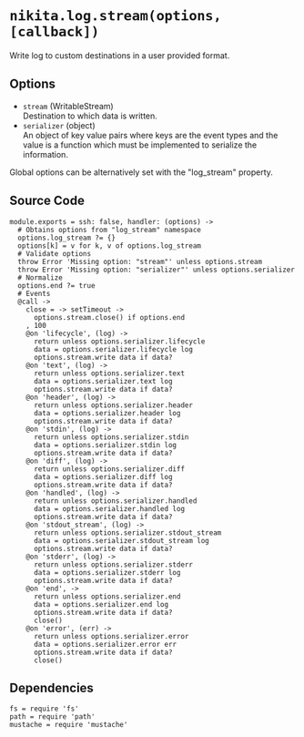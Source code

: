 
# `nikita.log.stream(options, [callback])`

Write log to custom destinations in a user provided format.

## Options

* `stream` (WritableStream)   
  Destination to which data is written.
* `serializer` (object)   
  An object of key value pairs where keys are the event types and the value is a
  function which must be implemented to serialize the information.

Global options can be alternatively set with the "log_stream" property.

## Source Code

    module.exports = ssh: false, handler: (options) ->
      # Obtains options from "log_stream" namespace
      options.log_stream ?= {}
      options[k] = v for k, v of options.log_stream
      # Validate options
      throw Error 'Missing option: "stream"' unless options.stream
      throw Error 'Missing option: "serializer"' unless options.serializer
      # Normalize
      options.end ?= true
      # Events
      @call ->
        close = -> setTimeout ->
          options.stream.close() if options.end
        , 100
        @on 'lifecycle', (log) ->
          return unless options.serializer.lifecycle
          data = options.serializer.lifecycle log
          options.stream.write data if data?
        @on 'text', (log) ->
          return unless options.serializer.text
          data = options.serializer.text log
          options.stream.write data if data?
        @on 'header', (log) ->
          return unless options.serializer.header
          data = options.serializer.header log
          options.stream.write data if data?
        @on 'stdin', (log) ->
          return unless options.serializer.stdin
          data = options.serializer.stdin log
          options.stream.write data if data?
        @on 'diff', (log) ->
          return unless options.serializer.diff
          data = options.serializer.diff log
          options.stream.write data if data?
        @on 'handled', (log) ->
          return unless options.serializer.handled
          data = options.serializer.handled log
          options.stream.write data if data?
        @on 'stdout_stream', (log) ->
          return unless options.serializer.stdout_stream
          data = options.serializer.stdout_stream log
          options.stream.write data if data?
        @on 'stderr', (log) ->
          return unless options.serializer.stderr
          data = options.serializer.stderr log
          options.stream.write data if data?
        @on 'end', ->
          return unless options.serializer.end
          data = options.serializer.end log
          options.stream.write data if data?
          close()
        @on 'error', (err) ->
          return unless options.serializer.error
          data = options.serializer.error err
          options.stream.write data if data?
          close()

## Dependencies

    fs = require 'fs'
    path = require 'path'
    mustache = require 'mustache'
